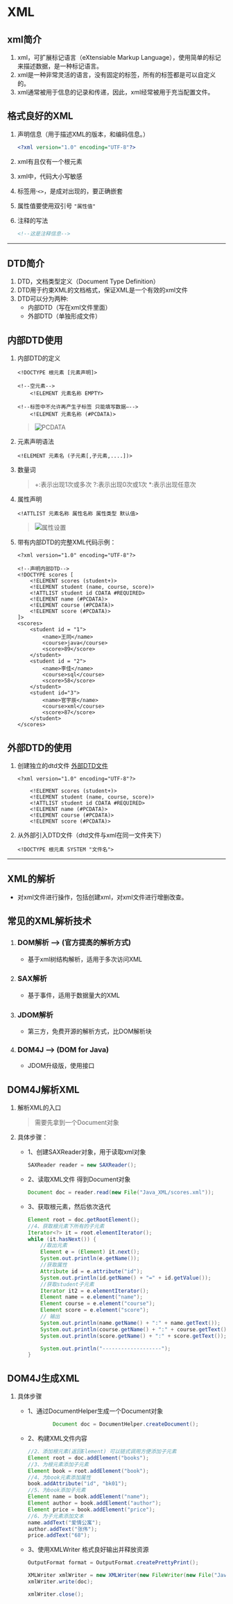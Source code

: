 # XML

## xml简介

1. xml，可扩展标记语言（eXtensiable Markup Language），使用简单的标记来描述数据，是一种标记语言。
2. xml是一种非常灵活的语言，没有固定的标签，所有的标签都是可以自定义的。
3. xml通常被用于信息的记录和传递，因此，xml经常被用于充当配置文件。

## 格式良好的XML

1. 声明信息（用于描述XML的版本，和编码信息。）

    ```xml
    <?xml version="1.0" encoding="UTF-8"?>
    ```

2. xml有且仅有一个根元素
3. xml中，代码大小写敏感
4. 标签用·`<>`，是成对出现的，要正确嵌套
5. 属性值要使用双引号 `"属性值"`
6. 注释的写法

    ```xml
    <!--这是注释信息-->
    ```

---

## DTD简介

1. DTD，文档类型定义（Document Type Definition）
2. DTD用于约束XML的文档格式，保证XML是一个有效的xml文件
3. DTD可以分为两种:
   - 内部DTD（写在xml文件里面）
   - 外部DTD（单独形成文件）

## 内部DTD使用

1. 内部DTD的定义

    ```xml-dtd
    <!DOCTYPE 根元素 [元素声明]>

    <!--空元素-->
        <!ELEMENT 元素名称 EMPTY>

    <!--标签中不允许再产生子标签 只能填写数据—-->
        <!ELEMENT 元素名称 (#PCDATA)>

    ```

    > ![PCDATA](XML学习笔记.assets/PCDATA.jpg)

2. 元素声明语法

   ```xml-dtd
   <!ELEMENT 元素名 (子元素[,子元素,....])>
   ```

3. 数量词
   > +:表示出现1次或多次
   > ?:表示出现0次或1次
   > *:表示出现任意次

4. 属性声明

   ```xml-dtd
   <!ATTLIST 元素名称 属性名称 属性类型 默认值>
   ```

   > ![属性设置](XML学习笔记.assets/属性设置.jpg)

5. 带有内部DTD的完整XML代码示例：

   ```  xml-dtd
   <?xml version="1.0" encoding="UTF-8"?>

   <!--声明内部DTD-->
   <!DOCTYPE scores [
       <!ELEMENT scores (student+)>
       <!ELEMENT student (name, course, score)>
       <!ATTLIST student id CDATA #REQUIRED>
       <!ELEMENT name (#PCDATA)>
       <!ELEMENT course (#PCDATA)>
       <!ELEMENT score (#PCDATA)>
   ]>
   <scores>
       <student id = "1">
           <name>王同</name>
           <course>java</course>
           <score>89</score>
       </student>
       <student id = "2">
           <name>李佳</name>
           <course>sql</course>
           <score>58</score>
       </student>
       <student id="3">
           <name>官宇辰</name>
           <course>xml</course>
           <score>87</score>
       </student>
   </scores>
   ```

## 外部DTD的使用

1. 创建独立的dtd文件
    [外部DTD文件](scores.dtd)

    ```xml-dtd
    <?xml version="1.0" encoding="UTF-8"?>

        <!ELEMENT scores (student+)>
        <!ELEMENT student (name, course, score)>
        <!ATTLIST student id CDATA #REQUIRED>
        <!ELEMENT name (#PCDATA)>
        <!ELEMENT course (#PCDATA)>
        <!ELEMENT score (#PCDATA)>
    ```

2. 从外部引入DTD文件（dtd文件与xml在同一文件夹下）

   ```xml-dtd
   <!DOCTYPE 根元素 SYSTEM "文件名">
   ```

---

## XML的解析

- 对xml文件进行操作，包括创建xml，对xml文件进行增删改查。

## 常见的XML解析技术

1. ### DOM解析 --> (官方提高的解析方式)

   - 基于xml树结构解析，适用于多次访问XML

2. ### SAX解析

   - 基于事件，适用于数据量大的XML

3. ### JDOM解析

   - 第三方，免费开源的解析方式，比DOM解析块

4. ### DOM4J --> (DOM for Java)

   - JDOM升级版，使用接口

## DOM4J解析XML

1. 解析XML的入口
   
   >需要先拿到一个Document对象
2. 具体步骤：
   - 1、创建SAXReader对象，用于读取xml对象

        ```java
        SAXReader reader = new SAXReader();
        ```

   - 2、读取XML文件 得到Document对象

        ```java
        Document doc = reader.read(new File("Java_XML/scores.xml"));
        ```

   - 3、获取根元素，然后依次迭代

        ```java
        Element root = doc.getRootElement();
        //4、获取根元素下所有的子元素
        Iterator<?> it = root.elementIterator();
        while (it.hasNext()) {
            //取出元素
            Element e = (Element) it.next();
            System.out.println(e.getName());
            //获取属性
            Attribute id = e.attribute("id");
            System.out.println(id.getName() + "=" + id.getValue());
            //获取student子元素
            Iterator it2 = e.elementIterator();
            Element name = e.element("name");
            Element course = e.element("course");
            Element score = e.element("score");
            // 输出
            System.out.println(name.getName() + ":" + name.getText());
            System.out.println(course.getName() + ":" + course.getText());
            System.out.println(score.getName() + ":" + score.getText());

            System.out.println("-------------------");
        }
        ```

## DOM4J生成XML

1. 具体步骤
   - 1、通过DocumentHelper生成一个Document对象

        ```java
                Document doc = DocumentHelper.createDocument();
        ```

   - 2、构建XML文件内容

        ```java
        //2、添加根元素(返回Element) 可以链式调用方便添加子元素
        Element root = doc.addElement("books");
        //3、为根元素添加子元素
        Element book = root.addElement("book");
        //4、为book元素添加属性
        book.addAttribute("id", "bk01");
        //5、为book添加子元素
        Element name = book.addElement("name");
        Element author = book.addElement("author");
        Element price = book.addElement("price");
        //6、为子元素添加文本
        name.addText("爱情公寓");
        author.addText("张伟");
        price.addText("68");
        ```

   - 3、使用XMLWriter 格式良好输出并释放资源

        ```java
        OutputFormat format = OutputFormat.createPrettyPrint();

        XMLWriter xmlWriter = new XMLWriter(new FileWriter(new File("Java_XML/book.xml")), format);
        xmlWriter.write(doc);

        xmlWriter.close();
        ```
